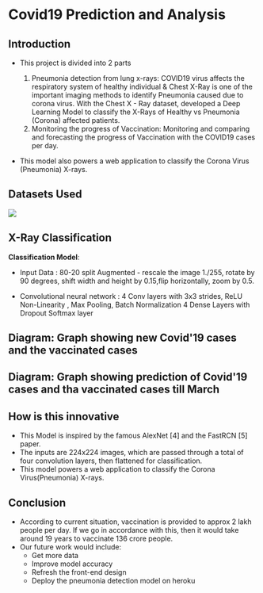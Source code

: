 # Covid19 Prediction and Analysis

## Introduction


- This project is divided into 2 parts
  1. Pneumonia detection from lung x-rays: COVID19 virus affects the respiratory system of healthy individual & Chest X-Ray is one of the important imaging methods      to identify Pneumonia caused due to corona virus. With the Chest X - Ray dataset, developed a Deep Learning Model to classify the X-Rays of Healthy vs              Pneumonia (Corona) affected patients.
  2. Monitoring the progress of Vaccination: Monitoring and comparing and forecasting the progress of Vaccination with the COVID19 cases per day.

- This model also powers a web application to classify the Corona Virus (Pneumonia) X-rays.


## Datasets Used
![](demo/1)


## X-Ray Classification
**Classification Model**:
- Input Data :
  80-20 split
  Augmented - rescale the image 1./255, rotate by 90 degrees, shift width and height by 0.15,flip horizontally, zoom by 0.5.

- Convolutional neural network :
  4 Conv layers with 3x3 strides, ReLU Non-Linearity , Max Pooling, Batch Normalization 4 Dense Layers with Dropout
  Softmax layer
  
## Diagram: Graph showing new Covid'19 cases and the vaccinated cases

## Diagram: Graph showing prediction of Covid'19 cases and tha vaccinated cases till March


## How is this innovative
- This Model is inspired by the famous AlexNet [4] and the FastRCN [5] paper.
- The inputs are 224x224 images, which are passed through a total of four convolution layers, then flattened for classification.
- This model powers a web application to classify the Corona Virus(Pneumonia) X-rays.

## Conclusion
- According to current situation, vaccination is provided to approx 2 lakh people per day. If we go in accordance with this, then it would take around 19 years to vaccinate 136 crore people.
- Our future work would include:
  - Get more data
  - Improve model accuracy
  - Refresh the front-end design
  - Deploy the pneumonia detection model on heroku
